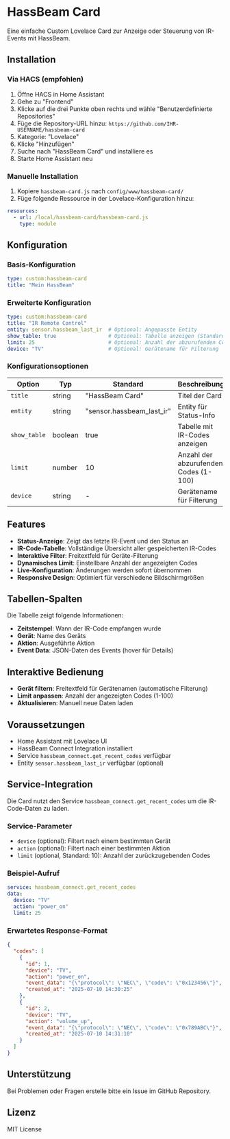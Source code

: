 # HassBeam Card

Eine einfache Custom Lovelace Card zur Anzeige oder Steuerung von IR-Events mit HassBeam.

## Installation

### Via HACS (empfohlen)

1. Öffne HACS in Home Assistant
2. Gehe zu "Frontend"
3. Klicke auf die drei Punkte oben rechts und wähle "Benutzerdefinierte Repositories"
4. Füge die Repository-URL hinzu: `https://github.com/IHR-USERNAME/hassbeam-card`
5. Kategorie: "Lovelace"
6. Klicke "Hinzufügen"
7. Suche nach "HassBeam Card" und installiere es
8. Starte Home Assistant neu

### Manuelle Installation

1. Kopiere `hassbeam-card.js` nach `config/www/hassbeam-card/`
2. Füge folgende Ressource in der Lovelace-Konfiguration hinzu:

```yaml
resources:
  - url: /local/hassbeam-card/hassbeam-card.js
    type: module
```

## Konfiguration

### Basis-Konfiguration

```yaml
type: custom:hassbeam-card
title: "Mein HassBeam"
```

### Erweiterte Konfiguration

```yaml
type: custom:hassbeam-card
title: "IR Remote Control"
entity: sensor.hassbeam_last_ir  # Optional: Angepasste Entity
show_table: true                 # Optional: Tabelle anzeigen (Standard: true)
limit: 25                        # Optional: Anzahl der abzurufenden Codes (Standard: 10)
device: "TV"                     # Optional: Gerätename für Filterung
```

### Konfigurationsoptionen

| Option | Typ | Standard | Beschreibung |
|--------|-----|----------|-------------|
| `title` | string | "HassBeam Card" | Titel der Card |
| `entity` | string | "sensor.hassbeam_last_ir" | Entity für Status-Info |
| `show_table` | boolean | true | Tabelle mit IR-Codes anzeigen |
| `limit` | number | 10 | Anzahl der abzurufenden Codes (1-100) |
| `device` | string | - | Gerätename für Filterung |

## Features

- **Status-Anzeige**: Zeigt das letzte IR-Event und den Status an
- **IR-Code-Tabelle**: Vollständige Übersicht aller gespeicherten IR-Codes
- **Interaktive Filter**: Freitextfeld für Geräte-Filterung
- **Dynamisches Limit**: Einstellbare Anzahl der angezeigten Codes
- **Live-Konfiguration**: Änderungen werden sofort übernommen
- **Responsive Design**: Optimiert für verschiedene Bildschirmgrößen

## Tabellen-Spalten

Die Tabelle zeigt folgende Informationen:

- **Zeitstempel**: Wann der IR-Code empfangen wurde
- **Gerät**: Name des Geräts
- **Aktion**: Ausgeführte Aktion
- **Event Data**: JSON-Daten des Events (hover für Details)

## Interaktive Bedienung

- **Gerät filtern**: Freitextfeld für Gerätenamen (automatische Filterung)
- **Limit anpassen**: Anzahl der angezeigten Codes (1-100)
- **Aktualisieren**: Manuell neue Daten laden

## Voraussetzungen

- Home Assistant mit Lovelace UI
- HassBeam Connect Integration installiert
- Service `hassbeam_connect.get_recent_codes` verfügbar
- Entity `sensor.hassbeam_last_ir` verfügbar (optional)

## Service-Integration

Die Card nutzt den Service `hassbeam_connect.get_recent_codes` um die IR-Code-Daten zu laden.

### Service-Parameter

- `device` (optional): Filtert nach einem bestimmten Gerät
- `action` (optional): Filtert nach einer bestimmten Aktion
- `limit` (optional, Standard: 10): Anzahl der zurückzugebenden Codes

### Beispiel-Aufruf

```yaml
service: hassbeam_connect.get_recent_codes
data:
  device: "TV"
  action: "power_on"
  limit: 25
```

### Erwartetes Response-Format

```json
{
  "codes": [
    {
      "id": 1,
      "device": "TV",
      "action": "power_on",
      "event_data": "{\"protocol\": \"NEC\", \"code\": \"0x123456\"}",
      "created_at": "2025-07-10 14:30:25"
    },
    {
      "id": 2,
      "device": "TV",
      "action": "volume_up",
      "event_data": "{\"protocol\": \"NEC\", \"code\": \"0x789ABC\"}",
      "created_at": "2025-07-10 14:31:10"
    }
  ]
}
```

## Unterstützung

Bei Problemen oder Fragen erstelle bitte ein Issue im GitHub Repository.

## Lizenz

MIT License
